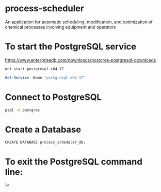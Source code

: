 # process-scheduler
An application for automatic scheduling, modification, and optimization of chemical processes involving equipment and operators

# To start the PostgreSQL service
https://www.enterprisedb.com/downloads/postgres-postgresql-downloads
```bash
net start postgresql-x64-17
```
```powershell
Get-Service -Name "postgresql-x64-17"
```

# Connect to PostgreSQL
```bash
psql -U postgres
```

# Create a Database
```bash
CREATE DATABASE process_scheduler_db;
```

# To exit the PostgreSQL command line:
```bash
\q
```